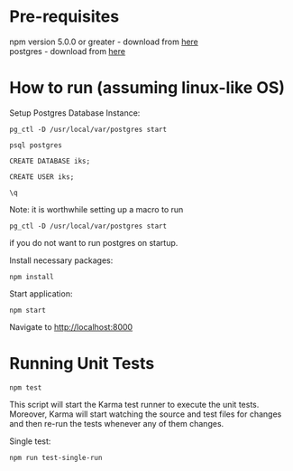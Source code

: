 # Pre-requisites
npm version 5.0.0 or greater - download from [here](https://www.npmjs.com/get-npm)  
postgres - download from [here](https://www.postgresql.org/download/)


# How to run (assuming linux-like OS)
Setup Postgres Database Instance:
```
pg_ctl -D /usr/local/var/postgres start

psql postgres

CREATE DATABASE iks;

CREATE USER iks;

\q
```
Note: it is worthwhile setting up a macro to run
```
pg_ctl -D /usr/local/var/postgres start
```
if you do not want to run postgres on startup.


Install necessary packages:
```
npm install
```

Start application:
```
npm start
```

Navigate to [http://localhost:8000](http://localhost:8000)

# Running Unit Tests

```
npm test
```

This script will start the Karma test runner to execute the unit tests. Moreover, Karma will start
watching the source and test files for changes and then re-run the tests whenever any of them
changes.

Single test:
```
npm run test-single-run
```
